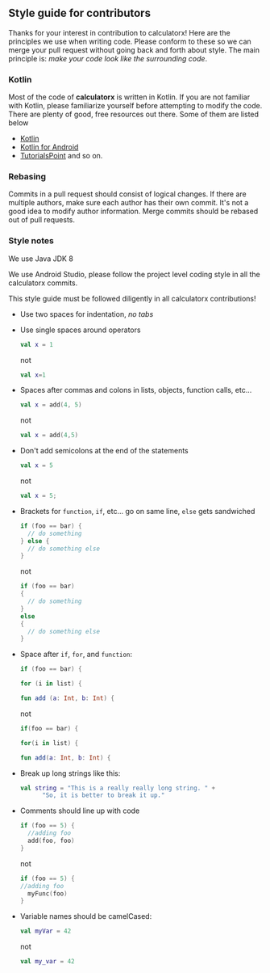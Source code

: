 ## Style guide for contributors

Thanks for your interest in contribution to calculatorx! Here are the principles we use when writing code. Please conform to these so we can merge your pull request
without going back and forth about style. The main principle is: _make your
code look like the surrounding code_.

### Kotlin

Most of the code of **calculatorx** is written in Kotlin. If you are not familiar with Kotlin, please familiarize yourself before attempting to modify the code. There are plenty of good, free resources out there. Some of them are listed below

- [Kotlin](https://kotlinlang.org/docs/home.html)
- [Kotlin for Android](https://developer.android.com/kotlin/campaign/learn)
- [TutorialsPoint](https://www.tutorialspoint.com/kotlin/)
  and so on.

### Rebasing

Commits in a pull request should consist of logical changes. If there are multiple authors, make sure each author has their own commit. It's not a good idea to modify author information. Merge commits should be rebased out of pull requests.

### Style notes

We use Java JDK 8

We use Android Studio, please follow the project level coding style in all the calculatorx commits.

This style guide must be followed diligently in all calculatorx contributions!

- Use two spaces for indentation, _no tabs_

- Use single spaces around operators
  ```kotlin
  val x = 1
  ```
  not
  ```kotlin
  val x=1
  ```

- Spaces after commas and colons in lists, objects, function calls, etc...
  ```kotlin
  val x = add(4, 5)
  ```
  not
  ```kotlin
  val x = add(4,5)
  ```

- Don't add semicolons at the end of the statements
  ```kotlin
  val x = 5
  ```
  not
  ```kotlin
  val x = 5;
  ```

- Brackets for `function`, `if`, etc... go on same line, `else` gets sandwiched
  ```kotlin
  if (foo == bar) {
    // do something
  } else {
    // do something else
  }
  ```
  not
  ```kotlin
  if (foo == bar)
  {
    // do something
  }
  else
  {
    // do something else
  }
  ```

- Space after `if`, `for`, and `function`:
  ```kotlin
  if (foo == bar) {
  ```
  ```kotlin
  for (i in list) {
  ```
  ```kotlin
  fun add (a: Int, b: Int) {
  ```
  not
  ```kotlin
  if(foo == bar) {
  ```
  ```kotlin
  for(i in list) {
  ```
  ```kotlin
  fun add(a: Int, b: Int) {
  ```

- Break up long strings like this:
  ```kotlin
  val string = "This is a really really long string. " +
  	    "So, it is better to break it up."
  ```

- Comments should line up with code
  ```kotlin
  if (foo == 5) {
    //adding foo
    add(foo, foo)
  }
  ```
  not
  ```kotlin
  if (foo == 5) {
  //adding foo
    myFunc(foo)
  }
  ```

- Variable names should be camelCased:
  ```kotlin
  val myVar = 42
  ```
  not
  ```kotlin
  val my_var = 42
  ```
